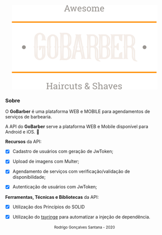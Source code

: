 <div align="center">
  <img src="logo.svg">
</div>




### Sobre
O **GoBarber** é uma plataforma WEB e MOBILE para agendamentos de serviços de barbearia.


A API do **GoBarber** serve a plataforma WEB e Mobile disponível para Android e iOS. :iphone:


**Recursos** da API:

- [x] Cadastro de usuários com geração de JwToken;
- [x] Upload de imagens com Multer;
- [x] Agendamento de serviços com verificação/validação de disponibilidade;
- [x] Autenticação de usuários com JwToken;


**Ferramentas, Técnicas e Bibliotecas** da API:

- [x] Utilização dos Princípios do SOLID
- [x] Utilização do [tsyringe](https://github.com/microsoft/tsyringe) para automatizar a injeção de dependência.




<div align="center">
  <small>Rodrigo Gonçalves Santana - 2020</small>
</div>
